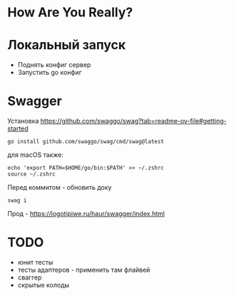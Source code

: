 <h1>How Are You Really?</h1>

# Локальный запуск

- Поднять конфиг сервер
- Запустить go конфиг

# Swagger

Установка https://github.com/swaggo/swag?tab=readme-ov-file#getting-started

```shell
go install github.com/swaggo/swag/cmd/swag@latest
```

для macOS также:
```shell
echo 'export PATH=$HOME/go/bin:$PATH' >> ~/.zshrc
source ~/.zshrc
```

Перед коммитом - обновить доку
```shell
swag i
```

Прод - https://logotipiwe.ru/haur/swagger/index.html

# TODO
- юнит тесты
- тесты адаптеров - применить там флайвей
- сваггер
- скрытые колоды